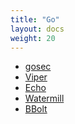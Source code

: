```yaml
---
title: "Go"
layout: docs
weight: 20
---
```


- [gosec]()
- [Viper]()
- [Echo]()
- [Watermill]()
- [BBolt]()